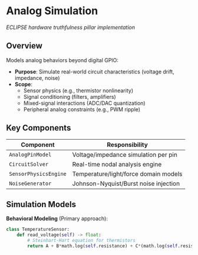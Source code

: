 # Analog Simulation  
*ECLIPSE hardware truthfulness pillar implementation*  

## Overview  
Models analog behaviors beyond digital GPIO:  
- **Purpose**: Simulate real-world circuit characteristics (voltage drift, impedance, noise)  
- **Scope**:  
  - Sensor physics (e.g., thermistor nonlinearity)  
  - Signal conditioning (filters, amplifiers)  
  - Mixed-signal interactions (ADC/DAC quantization)  
  - Peripheral analog constraints (e.g., PWM ripple)  

## Key Components  
| Component               | Responsibility |  
|-------------------------|----------------|  
| `AnalogPinModel`        | Voltage/impedance simulation per pin |  
| `CircuitSolver`         | Real-time nodal analysis engine |  
| `SensorPhysicsEngine`   | Temperature/light/force domain models |  
| `NoiseGenerator`        | Johnson-Nyquist/Burst noise injection |  

## Simulation Models  
**Behavioral Modeling** (Primary approach):  
```python  
class TemperatureSensor:  
    def read_voltage(self) -> float:  
        # Steinhart-Hart equation for thermistors  
        return A + B*math.log(self.resistance) + C*(math.log(self.resistance)**3  
